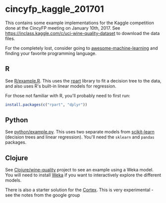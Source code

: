 # cincyfp_kaggle_201701

This contains some example implementations for the Kaggle competition
done at the CincyFP meeting on January 10th, 2017.
See <https://inclass.kaggle.com/c/uci-wine-quality-dataset> to
download the data files.

For the completely lost, consider going to
[awesome-machine-learning](https://github.com/josephmisiti/awesome-machine-learning)
and finding your favorite programming language.

## R

See [R/example.R](R/example.R).  This uses
the [rpart](https://cran.r-project.org/web/packages/rpart/index.html)
library to fit a decision tree to the data, and also uses R's built-in
linear models for regression.

For those not familiar with R, you'll probably need to first run:

```r
install.packages(c("rpart", "dplyr"))
```

## Python
 
See [python/example.py](python/example.py).  This uses two separate
models from [scikit-learn](http://scikit-learn.org/) (decision trees
and linear regression). You'll need the `sklearn` and `pandas`
packages.


## Clojure 

See [Clojure/wine-quality](Clojure/wine-quality) project to see an
example using a Weka model.  You will need to
install [Weka](http://www.cs.waikato.ac.nz/ml/weka/) if you want to
interactively explore the different models.

There is also a starter solution for the [Cortex](https://github.com/thinktopic/cortex).
This is very experimental - see the notes from the google group
